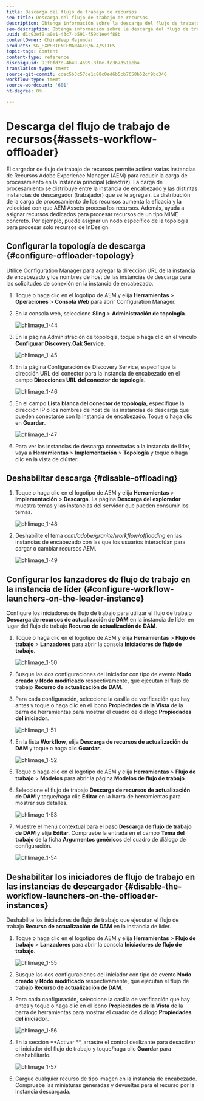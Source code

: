```yaml
---
title: Descarga del flujo de trabajo de recursos
seo-title: Descarga del flujo de trabajo de recursos
description: Obtenga información sobre la descarga del flujo de trabajo de recursos.
seo-description: Obtenga información sobre la descarga del flujo de trabajo de recursos.
uuid: d1c93ef9-a0e1-43c7-b591-f59d1ee4f88b
contentOwner: Chiradeep Majumdar
products: SG_EXPERIENCEMANAGER/6.4/SITES
topic-tags: content
content-type: reference
discoiquuid: 91f0fd7d-4b49-4599-8f0e-fc367d51aeba
translation-type: tm+mt
source-git-commit: cdec5b3c57ce1c80c0ed6b5cb7650b52cf9bc340
workflow-type: tm+mt
source-wordcount: '601'
ht-degree: 0%

---
```



# Descarga del flujo de trabajo de recursos{#assets-workflow-offloader}

El cargador de flujo de trabajo de recursos permite activar varias instancias de Recursos Adobe Experience Manager (AEM) para reducir la carga de procesamiento en la instancia principal (directriz). La carga de procesamiento se distribuye entre la instancia de encabezado y las distintas instancias de descargador (trabajador) que se le agregan. La distribución de la carga de procesamiento de los recursos aumenta la eficacia y la velocidad con que AEM Assets procesa los recursos. Además, ayuda a asignar recursos dedicados para procesar recursos de un tipo MIME concreto. Por ejemplo, puede asignar un nodo específico de la topología para procesar solo recursos de InDesign.

## Configurar la topología de descarga {#configure-offloader-topology}

Utilice Configuration Manager para agregar la dirección URL de la instancia de encabezado y los nombres de host de las instancias de descarga para las solicitudes de conexión en la instancia de encabezado.

1. Toque o haga clic en el logotipo de AEM y elija **Herramientas** > **Operaciones** > **Consola Web** para abrir Configuration Manager.
1. En la consola web, seleccione **Sling** > **Administración de topología**.

   ![chlimage_1-44](assets/chlimage_1-44.png)

1. En la página Administración de topología, toque o haga clic en el vínculo **Configurar Discovery.Oak Service**.

   ![chlimage_1-45](assets/chlimage_1-45.png)

1. En la página Configuración de Discovery Service, especifique la dirección URL del conector para la instancia de encabezado en el campo **Direcciones URL del conector de topología**.

   ![chlimage_1-46](assets/chlimage_1-46.png)

1. En el campo **Lista blanca del conector de topología**, especifique la dirección IP o los nombres de host de las instancias de descarga que pueden conectarse con la instancia de encabezado. Toque o haga clic en **Guardar**.

   ![chlimage_1-47](assets/chlimage_1-47.png)

1. Para ver las instancias de descarga conectadas a la instancia de líder, vaya a **Herramientas** > **Implementación** > **Topología** y toque o haga clic en la vista de clúster.

## Deshabilitar descarga {#disable-offloading}

1. Toque o haga clic en el logotipo de AEM y elija **Herramientas** > **Implementación** > **Descarga**. La página **Descarga del explorador** muestra temas y las instancias del servidor que pueden consumir los temas.

   ![chlimage_1-48](assets/chlimage_1-48.png)

1. Deshabilite el tema *com/adobe/granite/workflow/offloading* en las instancias de encabezado con las que los usuarios interactúan para cargar o cambiar recursos AEM.

   ![chlimage_1-49](assets/chlimage_1-49.png)

## Configurar los lanzadores de flujo de trabajo en la instancia de líder {#configure-workflow-launchers-on-the-leader-instance}

Configure los iniciadores de flujo de trabajo para utilizar el flujo de trabajo **Descarga de recursos de actualización de DAM** en la instancia de líder en lugar del flujo de trabajo **Recurso de actualización de DAM**.

1. Toque o haga clic en el logotipo de AEM y elija **Herramientas** > **Flujo de trabajo** > **Lanzadores** para abrir la consola **Iniciadores de flujo de trabajo**.

   ![chlimage_1-50](assets/chlimage_1-50.png)

1. Busque las dos configuraciones del iniciador con tipo de evento **Nodo creado** y **Nodo modificado** respectivamente, que ejecutan el flujo de trabajo **Recurso de actualización de DAM**.
1. Para cada configuración, seleccione la casilla de verificación que hay antes y toque o haga clic en el icono **Propiedades de la Vista** de la barra de herramientas para mostrar el cuadro de diálogo **Propiedades del iniciador**.

   ![chlimage_1-51](assets/chlimage_1-51.png)

1. En la lista **Workflow**, elija **Descarga de recursos de actualización de DAM** y toque o haga clic **Guardar**.

   ![chlimage_1-52](assets/chlimage_1-52.png)

1. Toque o haga clic en el logotipo de AEM y elija **Herramientas** > **Flujo de trabajo** > **Modelos** para abrir la página **Modelos de flujo de trabajo**.
1. Seleccione el flujo de trabajo **Descarga de recursos de actualización de DAM** y toque/haga clic **Editar** en la barra de herramientas para mostrar sus detalles.

   ![chlimage_1-53](assets/chlimage_1-53.png)

1. Muestre el menú contextual para el paso **Descarga de flujo de trabajo de DAM** y elija **Editar**. Compruebe la entrada en el campo **Tema del trabajo** de la ficha **Argumentos genéricos** del cuadro de diálogo de configuración.

   ![chlimage_1-54](assets/chlimage_1-54.png)

## Deshabilitar los iniciadores de flujo de trabajo en las instancias de descargador {#disable-the-workflow-launchers-on-the-offloader-instances}

Deshabilite los iniciadores de flujo de trabajo que ejecutan el flujo de trabajo **Recurso de actualización de DAM** en la instancia de líder.

1. Toque o haga clic en el logotipo de AEM y elija **Herramientas** > **Flujo de trabajo** > **Lanzadores** para abrir la consola **Iniciadores de flujo de trabajo**.

   ![chlimage_1-55](assets/chlimage_1-55.png)

1. Busque las dos configuraciones del iniciador con tipo de evento **Nodo creado** y **Nodo modificado** respectivamente, que ejecutan el flujo de trabajo **Recurso de actualización de DAM**.
1. Para cada configuración, seleccione la casilla de verificación que hay antes y toque o haga clic en el icono **Propiedades de la Vista** de la barra de herramientas para mostrar el cuadro de diálogo **Propiedades del iniciador**.

   ![chlimage_1-56](assets/chlimage_1-56.png)

1. En la sección **Activar **, arrastre el control deslizante para desactivar el iniciador del flujo de trabajo y toque/haga clic **Guardar** para deshabilitarlo.

   ![chlimage_1-57](assets/chlimage_1-57.png)

1. Cargue cualquier recurso de tipo imagen en la instancia de encabezado. Compruebe las miniaturas generadas y devueltas para el recurso por la instancia descargada.

